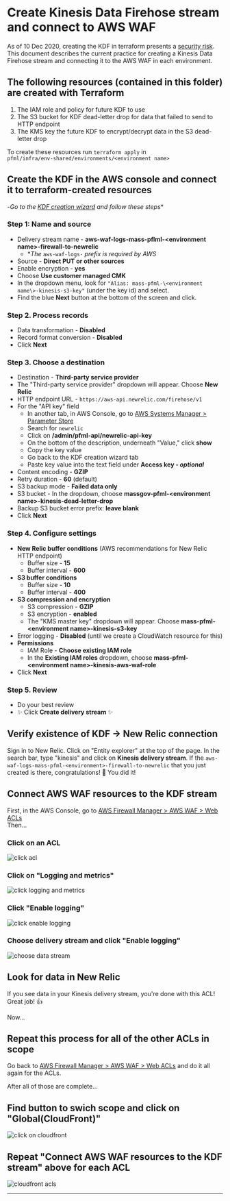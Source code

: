 # Create Kinesis Data Firehose stream and connect to AWS WAF

As of 10 Dec 2020, creating the KDF in terraform presents a [security risk][terraform issue]. This document describes the current practice for creating a Kinesis Data Firehose stream and connecting it to the AWS WAF in each environment.

## The following resources (contained in this folder) are created with Terraform

1. The IAM role and policy for future KDF to use
2. The S3 bucket for KDF dead-letter drop for data that failed to send to HTTP endpoint
3. The KMS key the future KDF to encrypt/decrypt data in the S3 dead-letter drop

To create these resources run `terraform apply` in  
`pfml/infra/env-shared/environments/<environment name>`

## Create the KDF in the AWS console and connect it to terraform-created resources

-*Go to the [KDF creation wizard][KDF creation page] and follow these steps**

### Step 1: Name and source

- Delivery stream name -  **aws-waf-logs-mass-pflml-\<environment name\>-firewall-to-newrelic**
  - **The* `aws-waf-logs-` *prefix is required by AWS*
- Source -  **Direct PUT or other sources**
- Enable encryption -  **yes**
- Choose **Use customer managed CMK**
- In the dropdown menu, look for `"Alias: mass-pfml-\<environment name\>-kinesis-s3-key"` (under the key id) and select.
- Find the blue **Next** button at the bottom of the screen and click.
  
### Step 2. Process records

- Data transformation -  **Disabled**
- Record format conversion -  **Disabled**
- Click **Next**

### Step 3. Choose a destination

- Destination -  **Third-party service provider**
- The "Third-party service provider" dropdown will appear. Choose **New Relic**
- HTTP endpoint URL - `https://aws-api.newrelic.com/firehose/v1`
- For the "API key" field
  - In another tab, in AWS Console, go to [AWS Systems Manager > Parameter Store][parameter store]
  - Search for `newrelic`
  - Click on **/admin/pfml-api/newrelic-api-key**
  - On the bottom of the description, underneath "Value," click **show**
  - Copy the key value
  - Go back to the KDF creation wizard tab
  - Paste key value into the text field under **Access key - *optional***
- Content encoding - **GZIP**
- Retry duration -  **60** (default)
- S3 backup mode -  **Failed data only**
- S3 bucket -  In the dropdown, choose **massgov-pfml-\<environment name\>-kinesis-dead-letter-drop**
- Backup S3 bucket error prefix: **leave blank**
- Click **Next**
  
### Step 4. Configure settings

- **New Relic buffer conditions** (AWS recommendations for New Relic HTTP endpoint)
  - Buffer size -  **15**
  - Buffer interval -  **600**
- **S3 buffer conditions**
  - Buffer size -  **10**
  - Buffer interval -  **400**
- **S3 compression and encryption**
  - S3 compression -  **GZIP**
  - S3 encryption -  **enabled**
  - The "KMS master key" dropdown will appear. Choose **mass-pfml-\<environment name\>-kinesis-s3-key**
- Error logging -  **Disabled** (until we create a CloudWatch resource for this)
- **Permissions**
  - IAM Role -  **Choose existing IAM role**
  - In the **Existing IAM roles** dropdown, choose **mass-pfml-\<environment name\>-kinesis-aws-waf-role**
- Click **Next**

### Step 5. Review

- Do your best review
- :sparkles: Click **Create delivery stream** :sparkles:

## Verify existence of KDF -> New Relic connection

Sign in to New Relic. Click on "Entity explorer" at the top of the page. In the search bar, type "kinesis" and click on **Kinesis delivery stream**. If the `aws-waf-logs-mass-pfml-<environment>-firewall-to-newrelic`
that you just created is there, congratulations! :tada: You did it!

## Connect AWS WAF resources to the KDF stream

First, in the AWS Console, go to [AWS Firewall Manager > AWS WAF > Web ACLs][web acls]  
Then...

### Click on an ACL

![click acl](./readme_imgs/click_acl.png)

### Click on "Logging and metrics"

![click logging and metrics](./readme_imgs/click_logging_and_metrics.png)

### Click "Enable logging"

![click enable logging](./readme_imgs/click_enable_logging.png)

### Choose delivery stream and click "Enable logging"

![choose data stream](readme_imgs/choose_delivery_stream.png)

## Look for data in New Relic

If you see data in your Kinesis delivery stream, you're done with this ACL! Great job! :+1:  

Now...

## Repeat this process for all of the other ACLs in scope

Go back to [AWS Firewall Manager > AWS WAF > Web ACLs][web acls] and do it all again for the ACLs.  

After all of those are complete...

## Find button to swich scope and click on "Global(CloudFront)"

![click on cloudfront](./readme_imgs/click_on_cloudfront.png)

## Repeat "Connect AWS WAF resources to the KDF stream" above for each ACL

![cloudfront acls](readme_imgs/cloudfront_acls.png)

---
[KDF creation page]:https://console.aws.amazon.com/firehose/home?region=us-east-1#/wizard/nameAndSource

[terraform issue]:https://github.com/hashicorp/terraform-provider-aws/pull/16684

[parameter store]:https://console.aws.amazon.com/systems-manager/parameters/?region=us-east-1&tab=Table

[web acls]:https://console.aws.amazon.com/wafv2/homev2/web-acls?region=us-east-1
